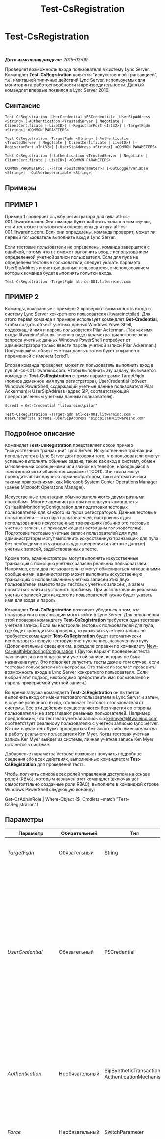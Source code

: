 ﻿---
title: Test-CsRegistration
TOCTitle: Test-CsRegistration
ms:assetid: 9e38cb36-c97a-43f2-97fe-64759f663be2
ms:mtpsurl: https://technet.microsoft.com/ru-ru/library/Gg412737(v=OCS.15)
ms:contentKeyID: 49310673
ms.date: 05/19/2016
mtps_version: v=OCS.15
ms.translationtype: HT
---

# Test-CsRegistration

 

_**Дата изменения раздела:** 2015-03-09_

Проверяет возможность входа пользователя в систему Lync Server. Командлет **Test-CsRegistration** является "искусственной транзакцией", т.е. имитацией типичных действий Lync Server, используемых для мониторинга работоспособности и производительности. Данный командлет впервые появился в Lync Server 2010.

## Синтаксис

    Test-CsRegistration -UserCredential <PSCredential> -UserSipAddress <String> [-Authentication <TrustedServer | Negotiate | ClientCertificate | LiveID>] [-RegistrarPort <Int32>] [-TargetFqdn <String>] <COMMON PARAMETERS>

    Test-CsRegistration -TargetFqdn <String> [-Authentication <TrustedServer | Negotiate | ClientCertificate | LiveID>] [-RegistrarPort <Int32>] [-UserSipAddress <String>] <COMMON PARAMETERS>

    Test-CsRegistration [-Authentication <TrustedServer | Negotiate | ClientCertificate | LiveID>] <COMMON PARAMETERS>

    COMMON PARAMETERS: [-Force <SwitchParameter>] [-OutLoggerVariable <String>] [-OutVerboseVariable <String>]

## Примеры

## ПРИМЕР 1

Пример 1 проверяет службу регистратора для пула atl-cs-001.litwareinc.com. Эта команда будет работать только в том случае, если тестовые пользователи определены для пула atl-cs-001.litwareinc.com. Если они определены, команда проверит, может ли первый пользователь выполнить вход в Lync Server.

Если тестовые пользователи не определены, команда завершится с ошибкой, потому что не сможет выполнить вход с использованием определенной учетной записи пользователя. Если для пула не определены тестовые пользователи, следует указать параметр UserSipAddress и учетные данные пользователя, с использованием которых команда будет выполнять попытки входа.

    Test-CsRegistration -TargetFqdn atl-cs-001.litwareinc.com 

## ПРИМЕР 2

Команды, показанные в примере 2 проверяют возможность входа в систему Lync Server конкретного пользователя (litwareinc\\pilar). Для этого первая команда в примере использует командлет **Get-Credential**, чтобы создать объект учетных данных Windows PowerShell, содержащий имя и пароль пользователя Pilar Ackerman. (Так как имя входа litwareinc\\pilar включено в виде параметра, диалоговое окно запроса учетных данных Windows PowerShell потребует от администратора только ввести пароль учетной записи Pilar Ackerman.) Получившийся объект учетных данных затем будет сохранен в переменной с именем $cred1.

Вторая команда проверяет, может ли пользователь выполнить вход в пул atl-cs-001.litwareinc.com. Чтобы выполнить эту задачу, вызывается командлет **Test-CsRegistration** с тремя параметрами: TargetFqdn (полное доменное имя пула регистратора), UserCredential (объект Windows PowerShell, содержащий учетные данные пользователя Pilar Ackerman) и UserSipAddress (адрес SIP, соответствующий предоставленным учетным данным пользователя).

    $cred1 = Get-Credential "litwareinc\pilar"
    
    Test-CsRegistration -TargetFqdn atl-cs-001.litwareinc.com -UserCredential $cred1 -UserSipAddress "sip:pilar@litwareinc.com"

## Подробное описание

Командлет **Test-CsRegistration** представляет собой пример "искусственной транзакции" Lync Server. Искусственные транзакции используются в Lync Server для проверки того, что пользователи смогут успешно выполнять обычные задачи, такие как вход в систему, обмен мгновенными сообщениями или звонок на телефон, находящийся в телефонной сети общего пользования (ТСОП). Эти тесты могут проводиться как вручную администратором, так и автоматически такими приложениями, как Microsoft System Center Operations Manager (ранее Microsoft Operations Manager).

Искусственные транзакции обычно выполняются двумя разными способами. Многие администраторы используют командлеты CsHealthMonitoringConfiguration для подготовки тестовых пользователей для каждого из пулов регистраторов. Данные тестовые пользователи — это пара пользователей, настроенных для использования в искусственных транзакциях (обычно это тестовые учетные записи, не принадлежащие настоящим пользователям). Подготовив тестовые учетные записи пользователей для пула, администраторы могут выполнить искусственную транзакцию для пула без необходимости указывать удостоверения (и учетные данные) учетных записей, задействованных в тесте.

Кроме того, администраторы могут выполнять искусственные транзакции с помощью учетных записей реальных пользователей. Например, если два пользователя не могут обмениваться мгновенными сообщениями, администратор может выполнить искусственную транзакцию с использованием учетных записей этих двух пользователей (вместо пары тестовых учетных записей), а затем попытаться найти и устранить проблему. При использовании реальных учетных записей для каждого из пользователей нужно будет указать имя для входа и пароль.

Командлет **Test-CsRegistration** позволяет убедиться в том, что пользователи в организации могут войти в Lync Server. Для выполнения этой проверки командлету **Test-CsRegistration** требуется одна тестовая учетная запись. Если вы настроили тестовых пользователей для пула, где будет проводиться проверка, то указывать учетную запись не требуется; командлет **Test-CsRegistration** будет автоматически использовать первую тестовую учетную запись, назначенную пулу. (Дополнительные сведения см. в разделе справки по командлету [New-CsHealthMonitoringConfiguration](new-cshealthmonitoringconfiguration.md).) Другой вариант проведения теста заключается в использовании учетной записи, которая не была назначена пулу. Это позволяет запустить тесты даже в том случае, если тестовые пользователи не настроены. Это также позволяет проверить возможность входа в Lync Server конкретного пользователя. (Если выбран этот подход, необходимо предоставить имя пользователя и пароль проверяемой учетной записи.)

Во время запуска командлета **Test-CsRegistration** он пытается выполнить вход от имени тестового пользователя в Lync Server и затем, в случае успешного входа, отключает тестового пользователя от системы. Все эти действия осуществляются без участия со стороны пользователя и не затрагивают реальных пользователей. Например, предположим, что тестовая учетная запись sip:kenmyer@litwareinc.com соответствует реальному пользователю с учетной записью Lync Server. В этом случае тест будет проводиться без какого-либо вмешательства в работу реального пользователя Ken Myer. Когда тестовая учетная запись Ken Myer выйдет из системы, личная учетная запись Ken Myer останется в системе.

Добавление параметра Verbose позволяет получить подробные сведения обо всех действиях, выполненных командлетом **Test-CsRegistration** для проведения теста.

Чтобы получить список всех ролей управления доступом на основе ролей (RBAC), которым назначен этот командлет (включая все самостоятельно созданные роли RBAC), выполните в командной строке Windows PowerShell следующую команду:

Get-CsAdminRole | Where-Object {$\_.Cmdlets –match "Test-CsRegistration"}

## Параметры


<table>
<colgroup>
<col style="width: 25%" />
<col style="width: 25%" />
<col style="width: 25%" />
<col style="width: 25%" />
</colgroup>
<thead>
<tr class="header">
<th>Параметр</th>
<th>Обязательный</th>
<th>Тип</th>
<th>Описание</th>
</tr>
</thead>
<tbody>
<tr class="odd">
<td><p><em>TargetFqdn</em></p></td>
<td><p>Обязательный</p></td>
<td><p>String</p></td>
<td><p>Полное доменное имя пула, который должен тестироваться.</p></td>
</tr>
<tr class="even">
<td><p><em>UserCredential</em></p></td>
<td><p>Обязательный</p></td>
<td><p>PSCredential</p></td>
<td><p>Используйте объект учетных данных для тестируемой учетной записи. Значение, переданное параметру UserCredential, должно быть ссылкой на объект, полученной с помощью командлета <strong>Get-Credential</strong>. Например, следующий код возвращает объект учетных данных для пользователя litwareinc\kenmyer и сохраняет этот объект в переменной с именем</p>
<p>$x: $x = Get-Credential &quot;litwareinc\kenmyer&quot;</p>
<p>При запуске этой команды необходимо указать пароль пользователя. Данный параметр не требуется, если тест выполняется с параметрами конфигурации наблюдения за работоспособностью пула.</p></td>
</tr>
<tr class="odd">
<td><p><em>Authentication</em></p></td>
<td><p>Необязательный</p></td>
<td><p>SipSyntheticTransaction AuthenticationMechanism</p></td>
<td><p>Тип проверки подлинности, используемой в тесте. Разрешенные значения:</p>
<p>* TrustedServer</p>
<p>* Negotiate</p>
<p>* ClientCertificate</p>
<p>* LiveID</p></td>
</tr>
<tr class="even">
<td><p><em>Force</em></p></td>
<td><p>Необязательный</p></td>
<td><p>SwitchParameter</p></td>
<td><p>Подавляет отображение любых сообщений о некритических ошибках, которые могут возникать при выполнении этой команды.</p></td>
</tr>
<tr class="odd">
<td><p><em>OutLoggerVariable</em></p></td>
<td><p>Необязательный</p></td>
<td><p>String</p></td>
<td><p>Если этот параметр используется, подробные результаты выполнения командлета будут сохранены в указанной переменной. Эта переменная включает в себя пару методов, ToHTML и ToXML, которые затем могут использоваться для сохранения этих результатов в HTML-файле или в XML-файле.</p>
<p>Для сохранения выходных результатов в переменной средства ведения журнала с именем $TestOutput используется следующий синтаксис:</p>
<p>-OutLoggerVariable TestOutput</p>
<p>Примечание. При указании имени переменной не следует добавлять в начало символ $. Чтобы сохранить информацию, содержащуюся в переменной средства ведения журнала, в HTML-файле, используйте команду, аналогичную следующей:</p>
<p>$TestOutput.ToHTML() &gt; C:\Logs\TestOutput.html</p>
<p>Чтобы сохранить информацию, содержащуюся в переменной средства ведения журнала, в XML-файле, используйте команду, аналогичную следующей:</p>
<p></p>
<p>$TestOutput.ToXML() &gt; C:\Logs\TestOutput.xml</p></td>
</tr>
<tr class="even">
<td><p><em>OutVerboseVariable</em></p></td>
<td><p>Необязательный</p></td>
<td><p>String</p></td>
<td><p>При указании этого параметра подробные результаты выполнения командлета будут сохранены в указанной переменной. Например, чтобы сохранить результаты в переменную $TestOutput, используйте следующий синтаксис:</p>
<p>-OutVerboseVariable TestOutput</p>
<p>При указании имени переменной, не добавляйте к его началу символ &quot;$&quot;.</p></td>
</tr>
<tr class="odd">
<td><p><em>RegistrarPort</em></p></td>
<td><p>Необязательный</p></td>
<td><p>Int32</p></td>
<td><p>Порт SIP, используемый службой регистратора. Этот параметр не обязателен, если регистратор использует порт по умолчанию, 5061.</p></td>
</tr>
<tr class="even">
<td><p><em>UserSipAddress</em></p></td>
<td><p>Необязательный</p></td>
<td><p>String</p></td>
<td><p>Адрес SIP для тестируемой учетной записи; например: -UserSipAddress &quot;sip:kenmyer@litwareinc.com&quot;. Параметр UserSipAddress должен ссылаться на ту же учетную запись, что и параметр UserCredential. Данный параметр не требуется, если тест выполняется с параметрами конфигурации наблюдения за работоспособностью пула.</p></td>
</tr>
</tbody>
</table>


## Типы входных данных

Нет. Командлет **Test-CsRegistration** не принимает входные данные из конвейера.

## Типы возвращаемых данных

Командлет **Test-CsRegistration** возвращает экземпляр объекта Microsoft.Rtc.SyntheticTransactions.TaskOutput.

